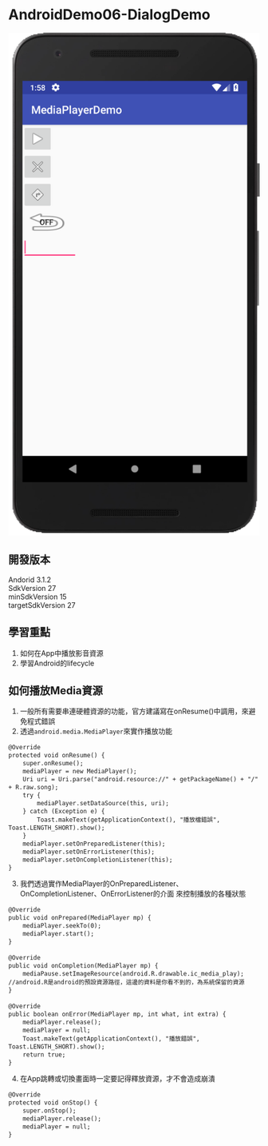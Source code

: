 # AndroidDemo06-DialogDemo

![image](https://github.com/Jimison-TW/AndroidDemo07-MediaPlayerDemo/blob/master/%E8%9E%A2%E5%B9%95%E5%BF%AB%E7%85%A7%202018-07-29%20%E4%B8%8B%E5%8D%881.58.08.png?raw=true)

## 開發版本
Andorid 3.1.2 </br>
SdkVersion 27 </br>
minSdkVersion 15 </br>
targetSdkVersion 27 </br>

## 學習重點
1. 如何在App中播放影音資源
2. 學習Android的lifecycle

## 如何播放Media資源
1. 一般所有需要串連硬體資源的功能，官方建議寫在onResume()中調用，來避免程式錯誤
2. 透過`android.media.MediaPlayer`來實作播放功能
```java=
@Override
protected void onResume() {
    super.onResume();
    mediaPlayer = new MediaPlayer();
    Uri uri = Uri.parse("android.resource://" + getPackageName() + "/" + R.raw.song);
    try {
        mediaPlayer.setDataSource(this, uri);
    } catch (Exception e) {
        Toast.makeText(getApplicationContext(), "播放檔錯誤", Toast.LENGTH_SHORT).show();
    }
    mediaPlayer.setOnPreparedListener(this);
    mediaPlayer.setOnErrorListener(this);
    mediaPlayer.setOnCompletionListener(this);
}
```
3. 我們透過實作MediaPlayer的OnPreparedListener、OnCompletionListener、OnErrorListener的介面
來控制播放的各種狀態
```java=
@Override
public void onPrepared(MediaPlayer mp) {
    mediaPlayer.seekTo(0);
    mediaPlayer.start();
}

@Override
public void onCompletion(MediaPlayer mp) {
    mediaPause.setImageResource(android.R.drawable.ic_media_play);  //android.R是android的預設資源路徑，這邊的資料是你看不到的，為系統保留的資源
}

@Override
public boolean onError(MediaPlayer mp, int what, int extra) {
    mediaPlayer.release();
    mediaPlayer = null;
    Toast.makeText(getApplicationContext(), "播放錯誤", Toast.LENGTH_SHORT).show();
    return true;
}
```

4. 在App跳轉或切換畫面時一定要記得釋放資源，才不會造成崩潰
```java=
@Override
protected void onStop() {
    super.onStop();
    mediaPlayer.release();
    mediaPlayer = null;
}
```